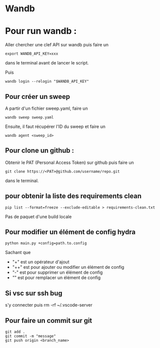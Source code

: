 # Wandb
# Pour run wandb : 
Aller chercher une clef API sur wandb puis faire un

    export WANDB_API_KEY=xxx 
dans le terminal avant de lancer le script.

Puis 

    wandb login --relogin "$WANDB_API_KEY"


## Pour créer un sweep
A partir d'un fichier sweep.yaml, faire un 

    wandb sweep sweep.yaml
Ensuite, il faut récupérer l'ID du sweep et faire un 

    wandb agent <sweep_id>

## Pour clone un github : 
Obtenir le PAT (Personal Access Token) sur github puis faire un 

    git clone https://<PAT>@github.com/username/repo.git 
dans le terminal.

## pour obtenir la liste des requirements clean
    pip list --format=freeze --exclude-editable > requirements-clean.txt
Pas de paquet d'une build locale

## Pour modifier un élément de config hydra
    python main.py +config=path.to.config
Sachant que 
- "+" est un opérateur d'ajout
- "++" est pour ajouter ou modifier un élément de config
- "-" est pour supprimer un élément de config
- "" est pour remplacer un élément de config


## Si vsc sur ssh bug
s'y connecter puis 
rm -rf ~/.vscode-server

## Pour faire un commit sur git
    git add .
    git commit -m "message"
    git push origin <branch_name>